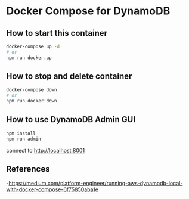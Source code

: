 # Docker Compose for DynamoDB

## How to start this container

```bash
docker-compose up -d
# or
npm run docker:up
```

## How to stop and delete container

```bash
docker-compose down
# or
npm run docker:down
```

## How to use DynamoDB Admin GUI

```bash
npm install
npm run admin
```

connect to <http://localhost:8001>

## References

-<https://medium.com/platform-engineer/running-aws-dynamodb-local-with-docker-compose-6f75850aba1e>


